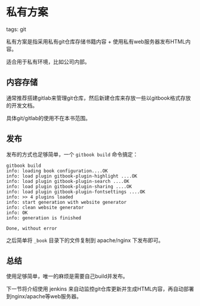 # 私有方案

tags: git

私有方案是指采用私有git仓库存储书籍内容 + 使用私有web服务器发布HTML内容。

适合用于私有环境，比如公司内部。

## 内容存储

通常推荐搭建gitlab来管理git仓库，然后新建仓库来存放一些以gitbook格式存放的开发文档。

具体git/gitlab的使用不在本书范围。

## 发布

发布的方式也足够简单，一个 `gitbook build` 命令搞定：

    gitbook build
    info: loading book configuration....OK
    info: load plugin gitbook-plugin-highlight ....OK
    info: load plugin gitbook-plugin-search ....OK
    info: load plugin gitbook-plugin-sharing ....OK
    info: load plugin gitbook-plugin-fontsettings ....OK
    info: >> 4 plugins loaded
    info: start generation with website generator
    info: clean website generator
    info: OK
    info: generation is finished

    Done, without error

之后简单将 `_book` 目录下的文件复制到 apache/nginx 下发布即可。

## 总结

使用足够简单，唯一的麻烦是需要自己build并发布。

下一节将介绍使用 jenkins 来自动监控git仓库更新并生成HTML内容，再自动部署到nginx/apache等web服务器。
